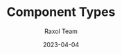 ---
title: Component Types
description: Documentation of different component types in Raxol Terminal Emulator
date: 2023-04-04
author: Raxol Team
section: components
tags: [components, types, documentation]
--- 
